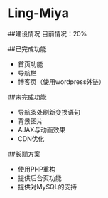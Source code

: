 # Ling-Miya

##建设情况
目前情况：20%

##已完成功能
- 首页功能
- 导航栏
- 博客页（使用wordpress外链）

##未完成功能
- 导航条处刷新变换语句
- 背景图片
- AJAX与动画效果
- CDN优化

##长期方案
- 使用PHP重构
- 提供后台页功能
- 提供对MySQL的支持